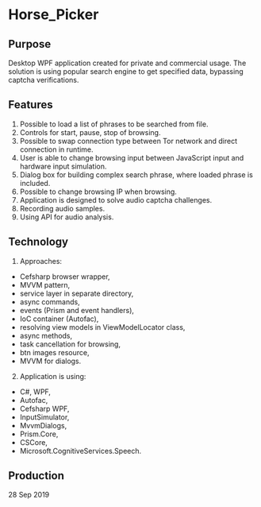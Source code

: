# Horse_Picker

## Purpose

Desktop WPF application created for private and commercial usage. The solution is using popular search engine to get specified data, bypassing captcha verifications.

## Features

1. Possible to load a list of phrases to be searched from file.
2. Controls for start, pause, stop of browsing.
3. Possible to swap connection type between Tor network and direct connection in runtime.
4. User is able to change browsing input between JavaScript input and hardware input simulation.
5. Dialog box for building complex search phrase, where loaded phrase is included.
6. Possible to change browsing IP when browsing.
7. Application is designed to solve audio captcha challenges.
8. Recording audio samples.
9. Using API for audio analysis.

## Technology

1. Approaches:
  - Cefsharp browser wrapper,
  - MVVM pattern,
  - service layer in separate directory,
  - async commands,
  - events (Prism and event handlers),
  - IoC container (Autofac),
  - resolving view models in ViewModelLocator class,
  - async methods,
  - task cancellation for browsing,
  - btn images resource,
  - MVVM for dialogs.
  
2. Application is using:
  - C#, WPF,
  - Autofac,
  - Cefsharp WPF,
  - InputSimulator,
  - MvvmDialogs,
  - Prism.Core,
  - CSCore,
  - Microsoft.CognitiveServices.Speech.

## Production

28 Sep 2019
